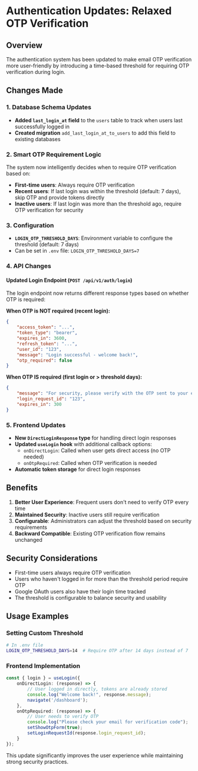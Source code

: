 # Authentication Updates: Relaxed OTP Verification

## Overview

The authentication system has been updated to make email OTP verification more user-friendly by introducing a time-based threshold for requiring OTP verification during login.

## Changes Made

### 1. Database Schema Updates

- **Added `last_login_at` field** to the `users` table to track when users last successfully logged in
- **Created migration** `add_last_login_at_to_users` to add this field to existing databases

### 2. Smart OTP Requirement Logic

The system now intelligently decides when to require OTP verification based on:

- **First-time users**: Always require OTP verification
- **Recent users**: If last login was within the threshold (default: 7 days), skip OTP and provide tokens directly
- **Inactive users**: If last login was more than the threshold ago, require OTP verification for security

### 3. Configuration

- **`LOGIN_OTP_THRESHOLD_DAYS`**: Environment variable to configure the threshold (default: 7 days)
- Can be set in `.env` file: `LOGIN_OTP_THRESHOLD_DAYS=7`

### 4. API Changes

#### Updated Login Endpoint (`POST /api/v1/auth/login`)

The login endpoint now returns different response types based on whether OTP is required:

**When OTP is NOT required (recent login):**
```json
{
    "access_token": "...",
    "token_type": "bearer",
    "expires_in": 3600,
    "refresh_token": "...",
    "user_id": "123",
    "message": "Login successful - welcome back!",
    "otp_required": false
}
```

**When OTP IS required (first login or > threshold days):**
```json
{
    "message": "For security, please verify with the OTP sent to your email",
    "login_request_id": "123",
    "expires_in": 300
}
```

### 5. Frontend Updates

- **New `DirectLoginResponse` type** for handling direct login responses
- **Updated `useLogin` hook** with additional callback options:
  - `onDirectLogin`: Called when user gets direct access (no OTP needed)
  - `onOtpRequired`: Called when OTP verification is needed
- **Automatic token storage** for direct login responses

## Benefits

1. **Better User Experience**: Frequent users don't need to verify OTP every time
2. **Maintained Security**: Inactive users still require verification
3. **Configurable**: Administrators can adjust the threshold based on security requirements
4. **Backward Compatible**: Existing OTP verification flow remains unchanged

## Security Considerations

- First-time users always require OTP verification
- Users who haven't logged in for more than the threshold period require OTP
- Google OAuth users also have their login time tracked
- The threshold is configurable to balance security and usability

## Usage Examples

### Setting Custom Threshold

```bash
# In .env file
LOGIN_OTP_THRESHOLD_DAYS=14  # Require OTP after 14 days instead of 7
```

### Frontend Implementation

```typescript
const { login } = useLogin({
    onDirectLogin: (response) => {
        // User logged in directly, tokens are already stored
        console.log("Welcome back!", response.message);
        navigate('/dashboard');
    },
    onOtpRequired: (response) => {
        // User needs to verify OTP
        console.log("Please check your email for verification code");
        setShowOtpForm(true);
        setLoginRequestId(response.login_request_id);
    }
});
```

This update significantly improves the user experience while maintaining strong security practices. 